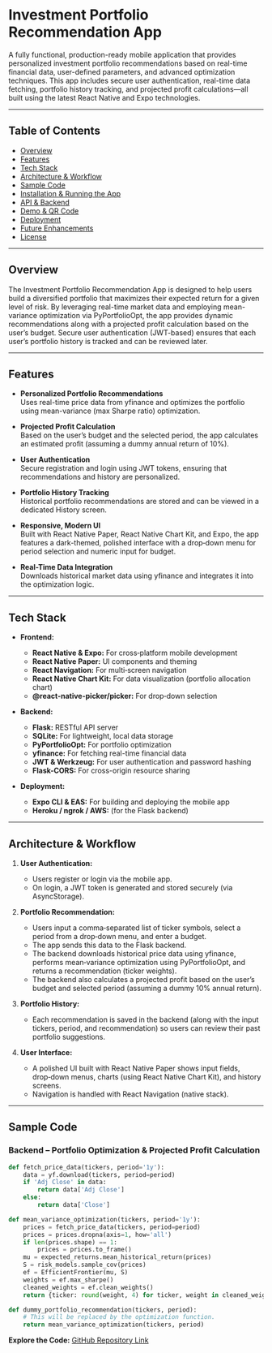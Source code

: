# Investment Portfolio Recommendation App

A fully functional, production-ready mobile application that provides personalized investment portfolio recommendations based on real-time financial data, user-defined parameters, and advanced optimization techniques. This app includes secure user authentication, real-time data fetching, portfolio history tracking, and projected profit calculations—all built using the latest React Native and Expo technologies.

***

## Table of Contents

*   [Overview](#overview)
*   [Features](#features)
*   [Tech Stack](#tech-stack)
*   [Architecture & Workflow](#architecture--workflow)
*   [Sample Code](#sample-code)
*   [Installation & Running the App](#installation--running-the-app)
*   [API & Backend](#api--backend)
*   [Demo & QR Code](#demo--qr-code)
*   [Deployment](#deployment)
*   [Future Enhancements](#future-enhancements)
*   [License](#license)

***

## Overview

The Investment Portfolio Recommendation App is designed to help users build a diversified portfolio that maximizes their expected return for a given level of risk. By leveraging real-time market data and employing mean-variance optimization via PyPortfolioOpt, the app provides dynamic recommendations along with a projected profit calculation based on the user’s budget. Secure user authentication (JWT-based) ensures that each user’s portfolio history is tracked and can be reviewed later.

***

## Features

*   **Personalized Portfolio Recommendations**\
    Uses real-time price data from yfinance and optimizes the portfolio using mean-variance (max Sharpe ratio) optimization.

*   **Projected Profit Calculation**\
    Based on the user’s budget and the selected period, the app calculates an estimated profit (assuming a dummy annual return of 10%).

*   **User Authentication**\
    Secure registration and login using JWT tokens, ensuring that recommendations and history are personalized.

*   **Portfolio History Tracking**\
    Historical portfolio recommendations are stored and can be viewed in a dedicated History screen.

*   **Responsive, Modern UI**\
    Built with React Native Paper, React Native Chart Kit, and Expo, the app features a dark-themed, polished interface with a drop‑down menu for period selection and numeric input for budget.

*   **Real-Time Data Integration**\
    Downloads historical market data using yfinance and integrates it into the optimization logic.

***

## Tech Stack

*   **Frontend:**
    *   **React Native & Expo:** For cross‑platform mobile development
    *   **React Native Paper:** UI components and theming
    *   **React Navigation:** For multi‑screen navigation
    *   **React Native Chart Kit:** For data visualization (portfolio allocation chart)
    *   **@react-native-picker/picker:** For drop‑down selection

*   **Backend:**
    *   **Flask:** RESTful API server
    *   **SQLite:** For lightweight, local data storage
    *   **PyPortfolioOpt:** For portfolio optimization
    *   **yfinance:** For fetching real-time financial data
    *   **JWT & Werkzeug:** For user authentication and password hashing
    *   **Flask-CORS:** For cross-origin resource sharing

*   **Deployment:**
    *   **Expo CLI & EAS:** For building and deploying the mobile app
    *   **Heroku / ngrok / AWS:** (for the Flask backend)

***

## Architecture & Workflow

1.  **User Authentication:**
    *   Users register or login via the mobile app.
    *   On login, a JWT token is generated and stored securely (via AsyncStorage).

2.  **Portfolio Recommendation:**
    *   Users input a comma‑separated list of ticker symbols, select a period from a drop‑down menu, and enter a budget.
    *   The app sends this data to the Flask backend.
    *   The backend downloads historical price data using yfinance, performs mean‑variance optimization using PyPortfolioOpt, and returns a recommendation (ticker weights).
    *   The backend also calculates a projected profit based on the user’s budget and selected period (assuming a dummy 10% annual return).

3.  **Portfolio History:**
    *   Each recommendation is saved in the backend (along with the input tickers, period, and recommendation) so users can review their past portfolio suggestions.

4.  **User Interface:**
    *   A polished UI built with React Native Paper shows input fields, drop‑down menus, charts (using React Native Chart Kit), and history screens.
    *   Navigation is handled with React Navigation (native stack).

***

## Sample Code

### Backend – Portfolio Optimization & Projected Profit Calculation

```python
def fetch_price_data(tickers, period='1y'):
    data = yf.download(tickers, period=period)
    if 'Adj Close' in data:
        return data['Adj Close']
    else:
        return data['Close']

def mean_variance_optimization(tickers, period='1y'):
    prices = fetch_price_data(tickers, period=period)
    prices = prices.dropna(axis=1, how='all')
    if len(prices.shape) == 1:
        prices = prices.to_frame()
    mu = expected_returns.mean_historical_return(prices)
    S = risk_models.sample_cov(prices)
    ef = EfficientFrontier(mu, S)
    weights = ef.max_sharpe()
    cleaned_weights = ef.clean_weights()
    return {ticker: round(weight, 4) for ticker, weight in cleaned_weights.items() if weight > 0}

def dummy_portfolio_recommendation(tickers, period):
    # This will be replaced by the optimization function.
    return mean_variance_optimization(tickers, period)
```

**Explore the Code:** [GitHub Repository Link](https://github.com/salhhtp/portfolio_manager)
